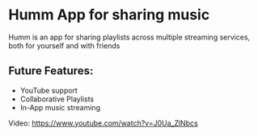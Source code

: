 # Humm App for sharing music
Humm is an app for sharing playlists across multiple streaming services, both for yourself and with friends

## Future Features:
- YouTube support
- Collaborative Playlists
- In-App music streaming

Video: https://www.youtube.com/watch?v=J0Ua_ZlNbcs
